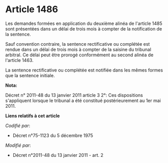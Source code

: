# Article 1486

Les demandes formées en application du deuxième alinéa de l'article 1485 sont présentées dans un délai de trois mois à
compter de la notification de la sentence. 

Sauf convention contraire, la sentence rectificative ou complétée est rendue dans un délai de trois mois à compter de la
saisine du tribunal arbitral. Ce délai peut être prorogé conformément au second alinéa de l'article 1463. 

La sentence rectificative ou complétée est notifiée dans les mêmes formes que la sentence initiale.

**Nota:**

Décret n° 2011-48 du 13 janvier 2011 article 3 2°: Ces dispositions s'appliquent lorsque le tribunal a été constitué
postérieurement au 1er mai 2011.

**Liens relatifs à cet article**

_Codifié par_:

  - Décret n°75-1123 du 5 décembre 1975

_Modifié par_:

  - Décret n°2011-48 du 13 janvier 2011 - art. 2

